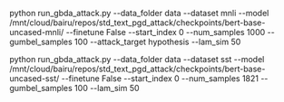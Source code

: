 python run_gbda_attack.py --data_folder data --dataset mnli --model /mnt/cloud/bairu/repos/std_text_pgd_attack/checkpoints/bert-base-uncased-mnli/ --finetune False --start_index 0 --num_samples 1000 --gumbel_samples 100 --attack_target hypothesis  --lam_sim 50

python run_gbda_attack.py --data_folder data --dataset sst --model /mnt/cloud/bairu/repos/std_text_pgd_attack/checkpoints/bert-base-uncased-sst/ --finetune False --start_index 0 --num_samples 1821 --gumbel_samples 100  --lam_sim 50
